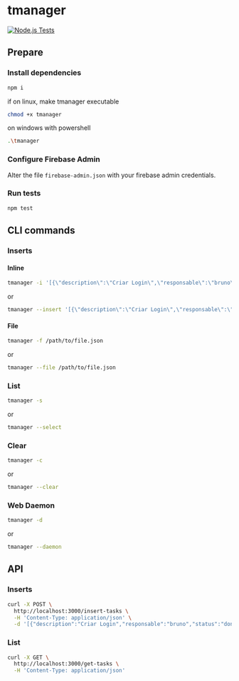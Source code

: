 # tmanager

[![Node.js Tests](https://github.com/schivei/tmanager/actions/workflows/npm-publish.yml/badge.svg)](https://github.com/schivei/tmanager/actions/workflows/npm-publish.yml)

## Prepare

### Install dependencies
```bash
npm i
```

if on linux, make tmanager executable
```bash
chmod +x tmanager
```

on windows with powershell
```bash
.\tmanager
```

### Configure Firebase Admin
Alter the file `firebase-admin.json` with your firebase admin credentials.

### Run tests
```bash
npm test
```

## CLI commands

### Inserts

#### Inline
```bash
tmanager -i '[{\"description\":\"Criar Login\",\"responsable\":\"bruno\",\"status\":\"done\"}, {\"description\":\"Criar Menu\",\"responsable\":\"bruno\",\"status\":\"doing\"}, {\"description\":\"Criar tela de perfil\",\"responsable\":\"bruno\",\"status\":\"todo\"}]'
```
or
```bash
tmanager --insert '[{\"description\":\"Criar Login\",\"responsable\":\"bruno\",\"status\":\"done\"}, {\"description\":\"Criar Menu\",\"responsable\":\"bruno\",\"status\":\"doing\"}, {\"description\":\"Criar tela de perfil\",\"responsable\":\"bruno\",\"status\":\"todo\"}]'
```

#### File
```bash
tmanager -f /path/to/file.json
```
or
```bash
tmanager --file /path/to/file.json
```

### List
```bash
tmanager -s
```
or
```bash
tmanager --select
```

### Clear
```bash
tmanager -c
```
or
```bash
tmanager --clear
```

### Web Daemon
```bash
tmanager -d
```
or
```bash
tmanager --daemon
```

## API

### Inserts
```bash
curl -X POST \
  http://localhost:3000/insert-tasks \
  -H 'Content-Type: application/json' \
  -d '[{"description":"Criar Login","responsable":"bruno","status":"done"}, {"description":"Criar Menu","responsable":"bruno","status":"doing"}, {"description":"Criar tela de perfil","responsable":"bruno","status":"todo"}]'
```

### List
```bash
curl -X GET \
  http://localhost:3000/get-tasks \
  -H 'Content-Type: application/json'
```